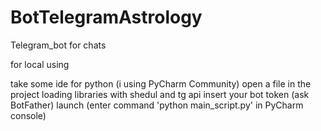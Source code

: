 # BotTelegramAstrology

Telegram_bot for chats

for local using

take some ide for python (i using PyCharm Community)
open a file in the project
loading libraries with shedul and tg api
insert your bot token (ask BotFather)
launch (enter command 'python main_script.py' in PyCharm console)
